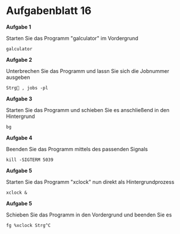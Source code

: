 # Aufgabenblatt 16

**Aufgabe 1**

Starten Sie das Programm "galculator" im Vordergrund

`galculator`

**Aufgabe 2**

Unterbrechen Sie das Programm und lassn Sie sich die Jobnummer ausgeben

`Strg , jobs -pl`


**Aufgabe 3**

Starten Sie das Programm und schieben Sie es anschließend in den Hintergrund

`bg`


**Aufgabe 4**

Beenden Sie das Programm mittels des passenden Signals

`kill -SIGTERM 5039`


**Aufgabe 5**

Starten Sie das Programm "xclock" nun direkt als Hintergrundprozess

`xclock &`


**Aufgabe 5**

Schieben Sie das Programm in den Vordergrund und beenden Sie es

`fg %xclock Strg^C`
